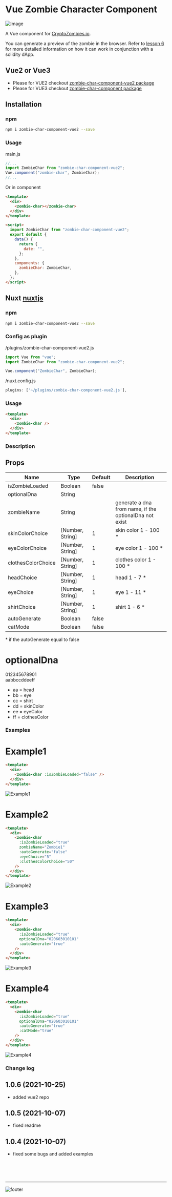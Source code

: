 # Vue Zombie Character Component

![image](https://user-images.githubusercontent.com/1289797/38184554-1654a98c-367b-11e8-8620-655d88916c90.png)

A Vue component for [CryptoZombies.io](https://cryptoZombies.io).

You can generate a preview of the zombie in the browser.
Refer to [lesson 6](https://cryptoZombies.io/course) for more detailed information on how it can work in conjunction with a solidity dApp.

## Vue2 or Vue3

- Please for VUE2 checkout [zombie-char-component-vue2 package](https://www.npmjs.com/package/zombie-char-component-vue2)
- Please for VUE3 checkout [zombie-char-component package](https://www.npmjs.com/package/zombie-char-component)

## Installation

### npm

```bash
npm i zombie-char-component-vue2 --save
```

### Usage

main.js

```javascript
//...
import ZombieChar from "zombie-char-component-vue2";
Vue.component("zombie-char", ZombieChar);
//...
```

Or in component

```html
<template>
  <div>
    <zombie-char></zombie-char>
  </div>
</template>

<script>
  import ZombieChar from "zombie-char-component-vue2";
  export default {
    data() {
      return {
        date: "",
      };
    },
    components: {
      zombieChar: ZombieChar,
    },
  };
</script>
```

## Nuxt [nuxtjs](https://nuxtjs.org/)

### npm

```bash
npm i zombie-char-component-vue2 --save
```

### Config as plugin

/plugins/zombie-char-component-vue2.js

```javascript
import Vue from "vue";
import ZombieChar from "zombie-char-component-vue2";

Vue.component("ZombieChar", ZombieChar);
```

/nuxt.config.js

```javascript
plugins: ['~/plugins/zombie-char-component-vue2.js'],
```

### Usage

```html
<template>
  <div>
    <zombie-char />
  </div>
</template>
```

### Description

## Props

| Name               | Type             | Default | Description                                            |
| ------------------ | ---------------- | ------- | ------------------------------------------------------ |
| isZombieLoaded     | Boolean          | false   |                                                        |
| optionalDna        | String           |         |                                                        |
| zombieName         | String           |         | generate a dna from name, if the optionalDna not exist |
| skinColorChoice    | [Number, String] | 1       | skin color 1 - 100 \*                                  |
| eyeColorChoice     | [Number, String] | 1       | eye color 1 - 100 \*                                   |
| clothesColorChoice | [Number, String] | 1       | clothes color 1 - 100 \*                               |
| headChoice         | [Number, String] | 1       | head 1 - 7 \*                                          |
| eyeChoice          | [Number, String] | 1       | eye 1 - 11 \*                                          |
| shirtChoice        | [Number, String] | 1       | shirt 1 - 6 \*                                         |
| autoGenerate       | Boolean          | false   |                                                        |
| catMode            | Boolean          | false   |                                                        |

\* if the autoGenerate equal to false

# optionalDna

012345678901<br />
aabbccddeeff<br />

- aa = head
- bb = eye
- cc = shirt
- dd = skinColor
- ee = eyeColor
- ff = clothesColor

### Examples

# Example1

```html
<template>
  <div>
    <zombie-char :isZombieLoaded="false" />
  </div>
</template>
```

![Example1](https://user-images.githubusercontent.com/48379992/136317466-0c743a60-f090-4504-b479-069b0a2a2941.png)

# Example2

```html
<template>
  <div>
    <zombie-char
      :isZombieLoaded="true"
      zombieName="Zombie1"
      :autoGenerate="false"
      :eyeChoice="5"
      :clothesColorChoice="50"
    />
  </div>
</template>
```

![Example2](https://user-images.githubusercontent.com/48379992/136316964-f0b77640-ee86-4527-af43-3c3ab1df3997.png)

# Example3

```html
<template>
  <div>
    <zombie-char
      :isZombieLoaded="true"
      optionalDna="020603010101"
      :autoGenerate="true"
    />
  </div>
</template>
```

![Example3](https://user-images.githubusercontent.com/48379992/136317256-ceacfd95-2dce-425e-a4b2-4726993d3d12.png)

# Example4

```html
<template>
  <div>
    <zombie-char
      :isZombieLoaded="true"
      optionalDna="020603010101"
      :autoGenerate="true"
      :catMode="true"
    />
  </div>
</template>
```

![Example4](https://user-images.githubusercontent.com/48379992/136317323-d2420122-2455-49a9-a6ef-fe3d38aacfae.png)

### Change log

## 1.0.6 (2021-10-25)

- added vue2 repo

## 1.0.5 (2021-10-07)

- fixed readme

## 1.0.4 (2021-10-07)

- fixed some bugs and added examples

<br />
<br />
<br />
<hr />

![footer](https://user-images.githubusercontent.com/48379992/136317416-fac417d0-ea87-433f-a9cf-f62b92c65c2a.png)

